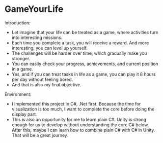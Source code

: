 # GameYourLife
Introduction:
- Let imagine that your life can be treated as a game, where activities turn into interesting missions. 
- Each time you complete a task, you will receive a reward. And more interesting, you can level up yourself.
- The challenges will be harder over time, which gradually make you stronger.
- You can easily check your progress, achievements, and current position in a game.
- Yes, and if you can treat tasks in life as a game, you can play it 8 hours per day without feeling bored.
- And that is also my final objective.

Environment:
- I implemented this project in C#, .Net first. Because the time for visualization is too much, I want to complete the core before doing the display part.
- This is also an opportunity for me to learn plain C#. Unity is strong enough for us to develop without understanding the core C# below. After this, maybe I can learn how to combine plain C# with C# in Unity. That will be a great journey.

